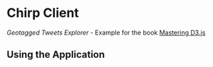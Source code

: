 # Chirp Client

_Geotagged Tweets Explorer_ - Example for the book [Mastering D3.js](http://www.packtpub.com/bring-data-to-life-by-creating-and-deploying-complex-data-visualizations-with-d3js/book)

## Using the Application



